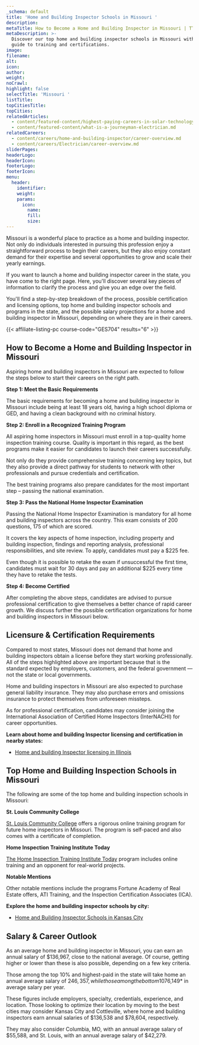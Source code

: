 ```yaml
---
_schema: default
title: 'Home and Building Inspector Schools in Missouri '
description:
metaTitle: How to Become a Home and Building Inspector in Missouri | TTS
metaDescription: >-
  Discover our top home and building inspector schools in Missouri with our
  guide to training and certifications.
image:
filename:
alt:
icon:
author:
weight:
noCrawl:
highlight: false
selectTitle: 'Missouri '
listTitle:
topCitiesTitle:
topCities:
relatedArticles:
  - content/featured-content/highest-paying-careers-in-solar-technology.md
  - content/featured-content/what-is-a-journeyman-electrician.md
relatedCareers:
  - content/careers/home-and-building-inspector/career-overview.md
  - content/careers/Electrician/career-overview.md
sliderPages:
headerLogo:
headerIcon:
footerLogo:
footerIcon:
menu:
  header:
    identifier:
    weight:
    params:
      icon:
        name:
        fill:
        size:
---
```

Missouri is a wonderful place to practice as a home and building inspector. Not only do individuals interested in pursuing this profession enjoy a straightforward process to begin their careers, but they also enjoy constant demand for their expertise and several opportunities to grow and scale their yearly earnings.

If you want to launch a home and building inspector career in the state, you have come to the right page. Here, you'll discover several key pieces of information to clarify the process and give you an edge over the field.

You'll find a step-by-step breakdown of the process, possible certification and licensing options, top home and building inspector schools and programs in the state, and the possible salary projections for a home and building inspector in Missouri, depending on where they are in their careers.

{{< affiliate-listing-pc course-code="GES704" results="6" >}}

## **How to Become a Home and Building Inspector in Missouri**

Aspiring home and building inspectors in Missouri are expected to follow the steps below to start their careers on the right path.

**Step 1: Meet the Basic Requirements**

The basic requirements for becoming a home and building inspector in Missouri include being at least 18 years old, having a high school diploma or GED, and having a clean background with no criminal history.

**Step 2: Enroll in a Recognized Training Program**

All aspiring home inspectors in Missouri must enroll in a top-quality home inspection training course. Quality is important in this regard, as the best programs make it easier for candidates to launch their careers successfully.

Not only do they provide comprehensive training concerning key topics, but they also provide a direct pathway for students to network with other professionals and pursue credentials and certification.

The best training programs also prepare candidates for the most important step – passing the national examination.

**Step 3: Pass the National Home Inspector Examination**

Passing the National Home Inspector Examination is mandatory for all home and building inspectors across the country. This exam consists of 200 questions, 175 of which are scored.

It covers the key aspects of home inspection, including property and building inspection, findings and reporting analysis, professional responsibilities, and site review. To apply, candidates must pay a $225 fee.

Even though it is possible to retake the exam if unsuccessful the first time, candidates must wait for 30 days and pay an additional $225 every time they have to retake the tests.

**Step 4: Become Certified**

After completing the above steps, candidates are advised to pursue professional certification to give themselves a better chance of rapid career growth. We discuss further the possible certification organizations for home and building inspectors in Missouri below.

## **Licensure & Certification Requirements**

Compared to most states, Missouri does not demand that home and building inspectors obtain a license before they start working professionally. All of the steps highlighted above are important because that is the standard expected by employers, customers, and the federal government — not the state or local governments.

Home and building inspectors in Missouri are also expected to purchase general liability insurance. They may also purchase errors and omissions insurance to protect themselves from unforeseen missteps.

As for professional certification, candidates may consider joining the International Association of Certified Home Inspectors (InterNACHI) for career opportunities.

**Learn about home and building Inspector licensing and certification in nearby states:**

* [Home and building Inspector licensing in Illinois](https://toptradeschools.com/near-you/home-and-building-inspector/illinois/)

## **Top Home and Building Inspection Schools in Missouri**

The following are some of the top home and building inspection schools in Missouri:

**St. Louis Community College**

[St. Louis Community College](https://stlcc.edu/) offers a rigorous online training program for future home inspectors in Missouri. The program is self-paced and also comes with a certificate of completion.

**Home Inspection Training Institute Today**

[The Home Inspection Training Institute Today](https://www.hitittoday.com/) program includes online training and an opponent for real-world projects.

**Notable Mentions**

Other notable mentions include the programs Fortune Academy of Real Estate offers, ATI Training, and the Inspection Certification Associates (ICA).

**Explore the home and building inspector schools by city:**

* [Home and Building Inspector Schools in Kansas City](https://toptradeschools.com/near-you/home-and-building-inspector/missouri/kansas-city/)

## **Salary & Career Outlook**

As an average home and building inspector in Missouri, you can earn an annual salary of $136,967, close to the national average. Of course, getting higher or lower than these is also possible, depending on a few key criteria.

Those among the top 10% and highest-paid in the state will take home an annual average salary of $246,357, while those among the bottom 10% will still take home around *$76,149* in average salary per year.

These figures include employers, specialty, credentials, experience, and location. Those looking to optimize their location by moving to the best cities may consider Kansas City and Cottleville, where home and building inspectors earn annual salaries of $136,538 and $78,604, respectively.

They may also consider Columbia, MO, with an annual average salary of $55,588, and St. Louis, with an annual average salary of $42,279.